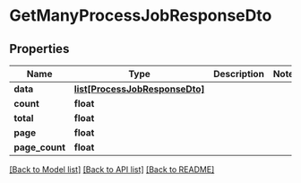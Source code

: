 # GetManyProcessJobResponseDto

## Properties
Name | Type | Description | Notes
------------ | ------------- | ------------- | -------------
**data** | [**list[ProcessJobResponseDto]**](ProcessJobResponseDto.md) |  | 
**count** | **float** |  | 
**total** | **float** |  | 
**page** | **float** |  | 
**page_count** | **float** |  | 

[[Back to Model list]](../README.md#documentation-for-models) [[Back to API list]](../README.md#documentation-for-api-endpoints) [[Back to README]](../README.md)

